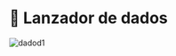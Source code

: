 # 🎲 Lanzador de dados 


![dadod1](https://github.com/mariquenaallosa/juego-dados/assets/99567012/6a0b9dc1-9747-4250-bbf4-b5c06d6b0dad)


